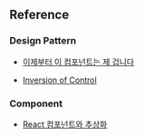 ## Reference


### Design Pattern

- [이제부터 이 컴포넌트는 제 겁니다](https://fe-developers.kakaoent.com/2022/221110-ioc-pattern/)

- [Inversion of Control](https://kentcdodds.com/blog/inversion-of-control)

### Component

- [React 컴포넌트와 추상화](https://fe-developers.kakaoent.com/2022/221020-component-abstraction/)